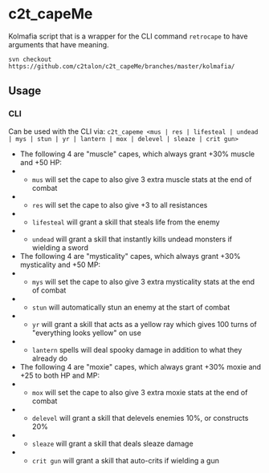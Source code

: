 # c2t_capeMe

Kolmafia script that is a wrapper for the CLI command `retrocape` to have arguments that have meaning.

`svn checkout https://github.com/c2talon/c2t_capeMe/branches/master/kolmafia/`

## Usage

### CLI

Can be used with the CLI via:
`c2t_capeme <mus | res | lifesteal | undead | mys | stun | yr | lantern | mox | delevel | sleaze | crit gun>`
* The following 4 are "muscle" capes, which always grant +30% muscle and +50 HP:
* * `mus` will set the cape to also give 3 extra muscle stats at the end of combat
* * `res` will set the cape to also give +3 to all resistances
* * `lifesteal` will grant a skill that steals life from the enemy
* * `undead` will grant a skill that instantly kills undead monsters if wielding a sword
* The following 4 are "mysticality" capes, which always grant +30% mysticality and +50 MP:
* * `mys` will set the cape to also give 3 extra mysticality stats at the end of combat
* * `stun` will automatically stun an enemy at the start of combat
* * `yr` will grant a skill that acts as a yellow ray which gives 100 turns of "everything looks yellow" on use
* * `lantern` spells will deal spooky damage in addition to what they already do
* The following 4 are "moxie" capes, which always grant +30% moxie and +25 to both HP and MP:
* * `mox` will set the cape to also give 3 extra moxie stats at the end of combat
* * `delevel` will grant a skill that delevels enemies 10%, or constructs 20%
* * `sleaze` will grant a skill that deals sleaze damage
* * `crit gun` will grant a skill that auto-crits if wielding a gun

